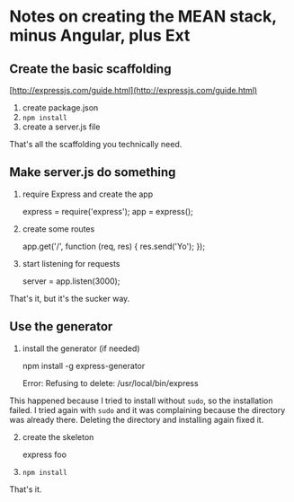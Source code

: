 # Notes on creating the MEAN stack, minus Angular, plus Ext

## Create the basic scaffolding

[http://expressjs.com/guide.html](http://expressjs.com/guide.html)

1. create package.json
2. `npm install`
3. create a server.js file

That's all the scaffolding you technically need.

## Make server.js do something

1. require Express and create the app

    express = require('express');
    app = express();

2. create some routes

    app.get('/', function (req, res) {
        res.send('Yo');
    });

3. start listening for requests

    server = app.listen(3000);

That's it, but it's the sucker way.

## Use the generator

1. install the generator (if needed)

    npm install -g express-generator

    Error: Refusing to delete: /usr/local/bin/express

This happened because I tried to install without `sudo`, so the installation failed.  I tried again with `sudo` and it was complaining because the directory was already there.  Deleting the directory and installing again fixed it.

2. create the skeleton
    
    express foo

3. `npm install`

That's it.